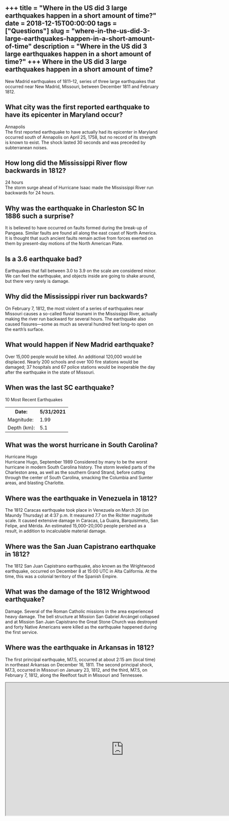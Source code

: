 +++
title = "Where in the US did 3 large earthquakes happen in a short amount of time?"
date = 2018-12-15T00:00:00
tags = ["Questions"]
slug = "where-in-the-us-did-3-large-earthquakes-happen-in-a-short-amount-of-time"
description = "Where in the US did 3 large earthquakes happen in a short amount of time?"
+++
Where in the US did 3 large earthquakes happen in a short amount of time?
-------------------------------------------------------------------------

New Madrid earthquakes of 1811–12, series of three large earthquakes that occurred near New Madrid, Missouri, between December 1811 and February 1812.

What city was the first reported earthquake to have its epicenter in Maryland occur?
------------------------------------------------------------------------------------

Annapolis  
The first reported earthquake to have actually had its epicenter in Maryland occurred south of Annapolis on April 25, 1758, but no record of its strength is known to exist. The shock lasted 30 seconds and was preceded by subterranean noises.

How long did the Mississippi River flow backwards in 1812?
----------------------------------------------------------

24 hours  
The storm surge ahead of Hurricane Isaac made the Mississippi River run backwards for 24 hours.

Why was the earthquake in Charleston SC In 1886 such a surprise?
----------------------------------------------------------------

It is believed to have occurred on faults formed during the break-up of Pangaea. Similar faults are found all along the east coast of North America. It is thought that such ancient faults remain active from forces exerted on them by present-day motions of the North American Plate.

Is a 3.6 earthquake bad?
------------------------

Earthquakes that fall between 3.0 to 3.9 on the scale are considered minor. We can feel the earthquake, and objects inside are going to shake around, but there very rarely is damage.

Why did the Mississippi river run backwards?
--------------------------------------------

On February 7, 1812, the most violent of a series of earthquakes near Missouri causes a so-called fluvial tsunami in the Mississippi River, actually making the river run backward for several hours. The earthquake also caused fissures—some as much as several hundred feet long–to open on the earth’s surface.

What would happen if New Madrid earthquake?
-------------------------------------------

Over 15,000 people would be killed. An additional 120,000 would be displaced. Nearly 200 schools and over 100 fire stations would be damaged; 37 hospitals and 67 police stations would be inoperable the day after the earthquake in the state of Missouri.

When was the last SC earthquake?
--------------------------------

10 Most Recent Earthquakes

<table><tr><th>Date:</th><th>5/31/2021</th></tr><tr><td>Magnitude:</td><td>1.99</td></tr><tr><td>Depth (km):</td><td>5.1</td></tr></table>

What was the worst hurricane in South Carolina?
-----------------------------------------------

Hurricane Hugo  
Hurricane Hugo, September 1989 Considered by many to be the worst hurricane in modern South Carolina history. The storm leveled parts of the Charleston area, as well as the southern Grand Strand, before cutting through the center of South Carolina, smacking the Columbia and Sumter areas, and blasting Charlotte.

Where was the earthquake in Venezuela in 1812?
----------------------------------------------

The 1812 Caracas earthquake took place in Venezuela on March 26 (on Maundy Thursday) at 4:37 p.m. It measured 7.7 on the Richter magnitude scale. It caused extensive damage in Caracas, La Guaira, Barquisimeto, San Felipe, and Mérida. An estimated 15,000–20,000 people perished as a result, in addition to incalculable material damage.

Where was the San Juan Capistrano earthquake in 1812?
-----------------------------------------------------

The 1812 San Juan Capistrano earthquake, also known as the Wrightwood earthquake, occurred on December 8 at 15:00 UTC in Alta California. At the time, this was a colonial territory of the Spanish Empire.

What was the damage of the 1812 Wrightwood earthquake?
------------------------------------------------------

Damage. Several of the Roman Catholic missions in the area experienced heavy damage. The bell structure at Mission San Gabriel Arcángel collapsed and at Mission San Juan Capistrano the Great Stone Church was destroyed and forty Native Americans were killed as the earthquake happened during the first service.

Where was the earthquake in Arkansas in 1812?
---------------------------------------------

The first principal earthquake, M7.5, occurred at about 2:15 am (local time) in northeast Arkansas on December 16, 1811. The second principal shock, M7.3, occurred in Missouri on January 23, 1812, and the third, M7.5, on February 7, 1812, along the Reelfoot fault in Missouri and Tennessee.

<iframe allow="accelerometer; autoplay; clipboard-write; encrypted-media; gyroscope; picture-in-picture" allowfullscreen="" class="__youtube_prefs__  epyt-is-override  no-lazyload" data-no-lazy="1" data-origheight="433" data-origwidth="770" data-skipgform_ajax_framebjll="" height="433" id="_ytid_70532" loading="lazy" src="https://www.youtube.com/embed/Jh_DSYoS4Js?enablejsapi=1&autoplay=0&cc_load_policy=0&cc_lang_pref=&iv_load_policy=1&loop=0&modestbranding=0&rel=1&fs=1&playsinline=0&autohide=2&theme=dark&color=red&controls=1&" title="YouTube player" width="770"></iframe>